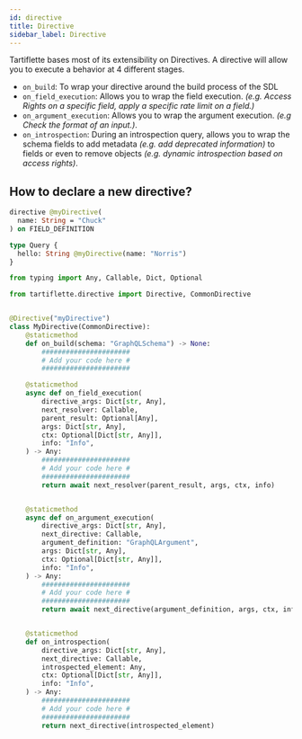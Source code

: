 ```yaml
---
id: directive
title: Directive
sidebar_label: Directive
---
```


Tartiflette bases most of its extensibility on Directives. A directive will allow you to execute a behavior at 4 different stages.

* `on_build`: To wrap your directive around the build process of the SDL
* `on_field_execution`: Allows you to wrap the field execution. _(e.g. Access Rights on a specific field, apply a specific rate limit on a field.)_
* `on_argument_execution`: Allows you to wrap the argument execution. _(e.g Check the format of an input.)_.
* `on_introspection`: During an introspection query, allows you to wrap the schema fields to add metadata _(e.g. add deprecated information)_ to fields or even to remove objects _(e.g. dynamic introspection based on access rights)_.

## How to declare a new directive?

```graphql
directive @myDirective(
  name: String = "Chuck"
) on FIELD_DEFINITION

type Query {
  hello: String @myDirective(name: "Norris")
}
```

```python
from typing import Any, Callable, Dict, Optional

from tartiflette.directive import Directive, CommonDirective


@Directive("myDirective")
class MyDirective(CommonDirective):
    @staticmethod
    def on_build(schema: "GraphQLSchema") -> None:
        ######################
        # Add your code here #
        ######################

    @staticmethod
    async def on_field_execution(
        directive_args: Dict[str, Any],
        next_resolver: Callable,
        parent_result: Optional[Any],
        args: Dict[str, Any],
        ctx: Optional[Dict[str, Any]],
        info: "Info",
    ) -> Any:
        ######################
        # Add your code here #
        ######################
        return await next_resolver(parent_result, args, ctx, info)


    @staticmethod
    async def on_argument_execution(
        directive_args: Dict[str, Any],
        next_directive: Callable,
        argument_definition: "GraphQLArgument",
        args: Dict[str, Any],
        ctx: Optional[Dict[str, Any]],
        info: "Info",
    ) -> Any:
        ######################
        # Add your code here #
        ######################
        return await next_directive(argument_definition, args, ctx, info)


    @staticmethod
    def on_introspection(
        directive_args: Dict[str, Any],
        next_directive: Callable,
        introspected_element: Any,
        ctx: Optional[Dict[str, Any]],
        info: "Info",
    ) -> Any:
        ######################
        # Add your code here #
        ######################
        return next_directive(introspected_element)
```